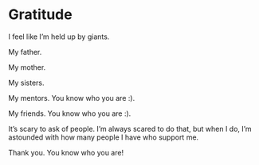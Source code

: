 # Gratitude


I feel like I’m held up by giants.

My father.

My mother.

My sisters.

My mentors. You know who you are :).

My friends. You know who you are :).

It’s scary to ask of people. I’m always scared to do that, but when I do, I’m
astounded with how many people I have who support me.

Thank you. You know who you are!

